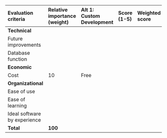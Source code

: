 | Evaluation criteria          | Relative importance (weight) | Alt 1: Custom Development | Score (1-5) | Weighted score | Alt 2: Packaged Software | Score (1-5) | Weighted score | Alt 3: Outsourcing | Score (1-5) | Weighted score |
| :--------------------------- | :--------------------------- | :------------------------ | :---------- | :------------- | :----------------------- | :---------- | :------------- | :----------------- | :---------- | :------------- |
| **Technical**       	       |                              |                           |             |                |                          |             |                |                    |             |                |
| Future improvements          |                              |                           |             |                |                          |             |                |                    |             |                |
| Database function	       |                              |                           |             |                |                          |             |                |                    |             |                |
| **Economic**      	       |                              |                           |             |                |                          |             |                |                    |             |                |
| Cost             	       | 10                           | Free                      |             |                | Yes                      |             |                | Yes                |             |                |
| **Organizational**	       |                              |                           |             |                |                          |             |                |                    |             |                |
| Ease of use     	       |                              |                           |             |                |                          |             |                |                    |             |                |
| Ease of learning  	       |                              |                           |             |                |                          |             |                |                    |             |                |
| Ideal software by experience | 	                      |                           |             |                |                          |             |                |                    |             |                |
| **Total**     	       |  **100**                     |                           |             |                |                          |             |                |                    |             |                |
